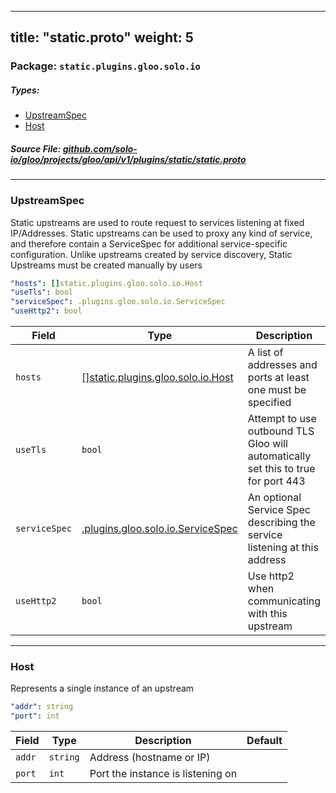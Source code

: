 
---
title: "static.proto"
weight: 5
---

<!-- Code generated by solo-kit. DO NOT EDIT. -->


### Package: `static.plugins.gloo.solo.io` 
##### Types:


- [UpstreamSpec](#UpstreamSpec)
- [Host](#Host)
  



##### Source File: [github.com/solo-io/gloo/projects/gloo/api/v1/plugins/static/static.proto](https://github.com/solo-io/gloo/blob/master/projects/gloo/api/v1/plugins/static/static.proto)





---
### <a name="UpstreamSpec">UpstreamSpec</a>

 
Static upstreams are used to route request to services listening at fixed IP/Addresses.
Static upstreams can be used to proxy any kind of service, and therefore contain a ServiceSpec
for additional service-specific configuration.
Unlike upstreams created by service discovery, Static Upstreams must be created manually by users

```yaml
"hosts": []static.plugins.gloo.solo.io.Host
"useTls": bool
"serviceSpec": .plugins.gloo.solo.io.ServiceSpec
"useHttp2": bool

```

| Field | Type | Description | Default |
| ----- | ---- | ----------- |----------- | 
| `hosts` | [[]static.plugins.gloo.solo.io.Host](../static.proto.sk#Host) | A list of addresses and ports at least one must be specified |  |
| `useTls` | `bool` | Attempt to use outbound TLS Gloo will automatically set this to true for port 443 |  |
| `serviceSpec` | [.plugins.gloo.solo.io.ServiceSpec](../../service_spec.proto.sk#ServiceSpec) | An optional Service Spec describing the service listening at this address |  |
| `useHttp2` | `bool` | Use http2 when communicating with this upstream |  |




---
### <a name="Host">Host</a>

 
Represents a single instance of an upstream

```yaml
"addr": string
"port": int

```

| Field | Type | Description | Default |
| ----- | ---- | ----------- |----------- | 
| `addr` | `string` | Address (hostname or IP) |  |
| `port` | `int` | Port the instance is listening on |  |





<!-- Start of HubSpot Embed Code -->
<script type="text/javascript" id="hs-script-loader" async defer src="//js.hs-scripts.com/5130874.js"></script>
<!-- End of HubSpot Embed Code -->
